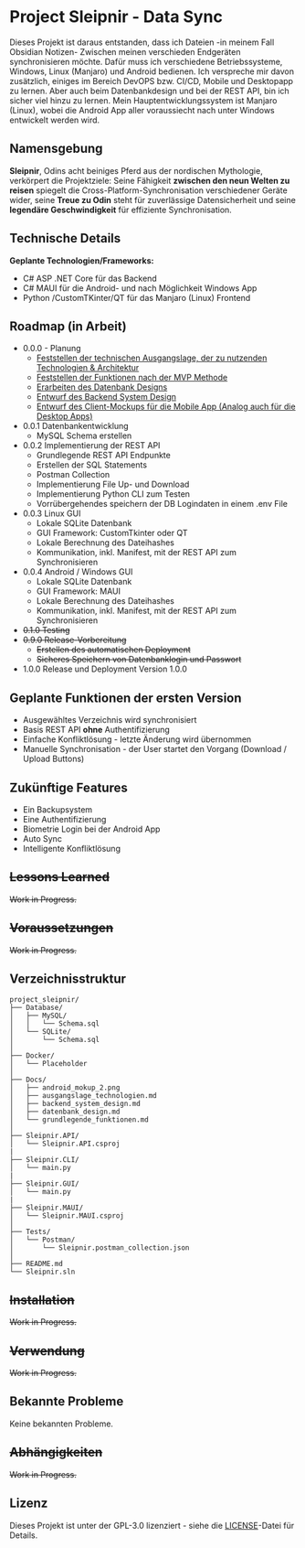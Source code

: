 # Project Sleipnir - Data Sync
Dieses Projekt ist daraus entstanden, dass ich Dateien -in meinem Fall Obsidian Notizen- Zwischen meinen verschieden Endgeräten synchronisieren möchte. Dafür muss ich verschiedene Betriebssysteme, Windows, Linux (Manjaro) und Android bedienen.
Ich verspreche mir davon zusätzlich, einiges im Bereich DevOPS bzw. CI/CD, Mobile und Desktopapp zu lernen. Aber auch beim Datenbankdesign und bei der REST API, bin ich sicher viel hinzu zu lernen.
Mein Hauptentwicklungssystem ist Manjaro (Linux), wobei die Android App aller voraussiecht nach unter Windows entwickelt werden wird.
## Namensgebung
**Sleipnir**, Odins acht beiniges Pferd aus der nordischen Mythologie, verkörpert die Projektziele: Seine Fähigkeit **zwischen den neun Welten zu reisen** spiegelt die Cross-Platform-Synchronisation verschiedener Geräte wider, seine **Treue zu Odin** steht für zuverlässige Datensicherheit und seine **legendäre Geschwindigkeit** für effiziente Synchronisation.
## Technische Details
**Geplante Technologien/Frameworks:**
- C# ASP .NET Core für das Backend
- C# MAUI für die Android- und nach Möglichkeit Windows App
- Python /CustomTKinter/QT für das Manjaro (Linux) Frontend
## Roadmap (in Arbeit)
- 0.0.0 - Planung
    - [Feststellen der technischen Ausgangslage, der zu nutzenden Technologien & Architektur](Docs/ausgangslage_technologien.md)
    - [Feststellen der Funktionen nach der MVP Methode](Docs/grundlegende_funktionen.md)
    - [Erarbeiten des Datenbank Designs](Docs/datenbank_design.md)
    - [Entwurf des Backend System Design](Docs/backend_system_design.md)
    - [Entwurf des Client-Mockups für die Mobile App (Analog auch für die Desktop Apps)](https://github.com/Sympa1/project_sleipnir-data_sync/blob/master/Docs/android_mokup_2.png)
- 0.0.1 Datenbankentwicklung
    - MySQL Schema erstellen
- 0.0.2 Implementierung der REST API
    - Grundlegende REST API Endpunkte
    - Erstellen der SQL Statements
    - Postman Collection
    - Implementierung File Up- und Download
    - Implementierung Python CLI zum Testen
    - Vorrübergehendes speichern der DB Logindaten in einem .env File
- 0.0.3 Linux GUI
    - Lokale SQLite Datenbank
    - GUI Framework: CustomTkinter oder QT
    - Lokale Berechnung des Dateihashes
    - Kommunikation, inkl. Manifest, mit der REST API zum Synchronisieren
- 0.0.4 Android / Windows GUI
    - Lokale SQLite Datenbank
    - GUI Framework: MAUI
    - Lokale Berechnung des Dateihashes
    - Kommunikation, inkl. Manifest, mit der REST API zum Synchronisieren
- ~~0.1.0 Testing~~
- ~~0.9.0 Release-Vorbereitung~~
    - ~~Erstellen des automatischen Deployment~~
    - ~~Sicheres Speichern von Datenbanklogin und Passwort~~
- 1.0.0 Release und Deployment Version 1.0.0

## Geplante Funktionen der ersten Version
- Ausgewähltes Verzeichnis wird synchronisiert
- Basis REST API **ohne** Authentifizierung
- Einfache Konfliktlösung - letzte Änderung wird übernommen
- Manuelle Synchronisation - der User startet den Vorgang (Download / Upload Buttons)
## Zukünftige Features
- Ein Backupsystem
- Eine Authentifizierung 
- Biometrie Login bei der Android App
- Auto Sync
- Intelligente Konfliktlösung
## ~~Lessons Learned~~
~~Work in Progress.~~
## ~~Voraussetzungen~~
~~Work in Progress.~~
## Verzeichnisstruktur
```
project_sleipnir/
├── Database/
│   ├── MySQL/
│   │   └── Schema.sql
│   └── SQLite/
│       └── Schema.sql
│
├── Docker/
│   └── Placeholder
│
├── Docs/
│   ├── android_mokup_2.png
│   ├── ausgangslage_technologien.md
│   ├── backend_system_design.md
│   ├── datenbank_design.md
│   └── grundlegende_funktionen.md
│
├── Sleipnir.API/
│   └── Sleipnir.API.csproj
|
├── Sleipnir.CLI/
│   └── main.py
|
├── Sleipnir.GUI/
│   └── main.py    
|
├── Sleipnir.MAUI/
│   └── Sleipnir.MAUI.csproj
│
├── Tests/
│   └── Postman/
│       └── Sleipnir.postman_collection.json
│
├── README.md
└── Sleipnir.sln
```
## ~~Installation~~
~~Work in Progress.~~
## ~~Verwendung~~
~~Work in Progress.~~
## Bekannte Probleme
Keine bekannten Probleme.
## ~~Abhängigkeiten~~
~~Work in Progress.~~
## Lizenz
Dieses Projekt ist unter der GPL-3.0 lizenziert - siehe die [LICENSE](LICENSE)-Datei für Details.



